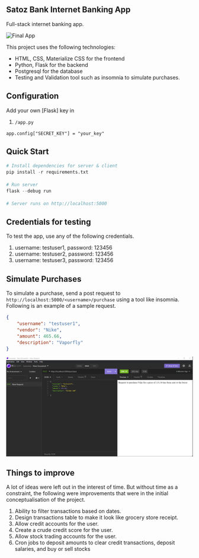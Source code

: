 ## Satoz Bank Internet Banking App
Full-stack internet banking app.

![Final App](/static/demo.gif)

This project uses the following technologies:

- HTML, CSS, Materialize CSS for the frontend
- Python, Flask for the backend
- Postgresql for the database
- Testing and Validation tool such as insomnia to simulate purchases. 

## Configuration
Add your own [Flask] key in

1. `/app.py`

```
app.config["SECRET_KEY"] = "your_key"
```

## Quick Start
 
```python
# Install dependencies for server & client
pip install -r requirements.txt

# Run server
flask --debug run 

# Server runs on http://localhost:5000 
```

## Credentials for testing
To test the app, use any of the following credentials.

1. username: testuser1, password: 123456
2. username: testuser2, password: 123456
3. username: testuser3, password: 123456

## Simulate Purchases
To simulate a purchase, send a post request to `http://localhost:5000/<username>/purchase` using a tool like insomnia. Following is an example of a sample request.
```json
{
    "username": "testuser1",
    "vendor": "Nike",
    "amount": 465.66,
    "description": "Vaporfly"
}
```

![Final App](/static/purchase_demo.png)

## Things to improve
A lot of ideas were left out in the interest of time. But without time as a constraint, the following were improvements that were in the initial conceptualisation of the project.  

1. Ability to filter transactions based on dates.
2. Design transactions table to make it look like grocery store receipt. 
3. Allow credit accounts for the user.
4. Create a crude credit score for the user.
5. Allow stock trading accounts for the user. 
5. Cron jobs to deposit amounts to clear credit transactions, deposit salaries, and buy or sell stocks
